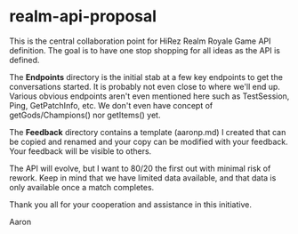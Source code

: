 # realm-api-proposal
This is the central collaboration point for HiRez Realm Royale Game API definition.  The goal is to have one stop shopping for all ideas as the API is defined.  

The <b>Endpoints</b> directory is the initial stab at a few key endpoints to get the conversations started.  It is probably not even close to where we'll end up.  Various obvious endpoints aren't even mentioned here such as TestSession, Ping, GetPatchInfo, etc.  We don't even have concept of getGods/Champions() nor getItems() yet.

The <b>Feedback</b> directory contains a template (aaronp.md) I created that can be copied and renamed and your copy can be modified with your feedback.  Your feedback will be visible to others.

The API will evolve, but I want to 80/20 the first out with minimal risk of rework.  Keep in mind that we have limited data available, and that data is only available once a match completes.

Thank you all for your cooperation and assistance in this initiative.

Aaron
